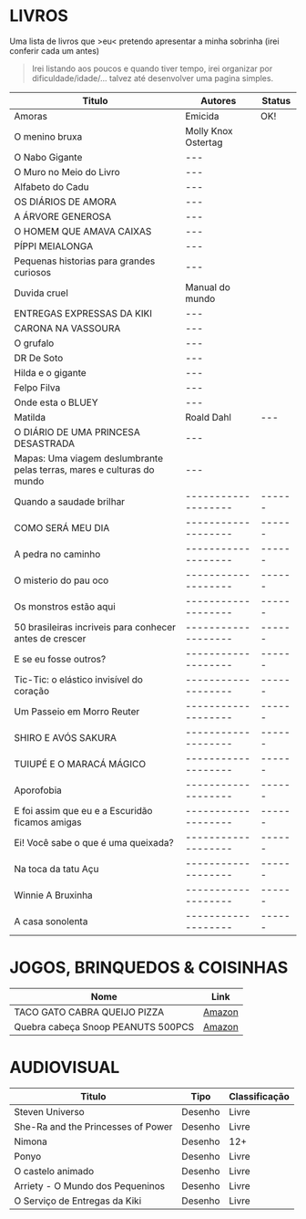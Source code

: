 # LIVROS

Uma lista de livros que >eu< pretendo apresentar a minha sobrinha (irei conferir cada um antes)

> Irei listando aos poucos e quando tiver tempo, irei organizar por dificuldade/idade/... talvez até desenvolver uma pagina simples.

| Titulo                                                                 | Autores             | Status |
| ---------------------------------------------------------------------- | ------------------- | ------ |
| Amoras                                                                 | Emicida             | OK!    |
| O menino bruxa                                                         | Molly Knox Ostertag |        |
| O Nabo Gigante                                                         | ---                 |        |
| O Muro no Meio do Livro                                                | ---                 |        |
| Alfabeto do Cadu                                                       | ---                 |        |
| OS DIÁRIOS DE AMORA                                                    | ---                 |        |
| A ÁRVORE GENEROSA                                                      | ---                 |        |
| O HOMEM QUE AMAVA CAIXAS                                               | ---                 |        |
| PÍPPI MEIALONGA                                                        | ---                 |        |
| Pequenas historias para grandes curiosos                               | ---                 |        |
| Duvida cruel                                                           | Manual do mundo     |        |
| ENTREGAS EXPRESSAS DA KIKI                                             | ---                 |        |
| CARONA NA VASSOURA                                                     | ---                 |        |
| O grufalo                                                              | ---                 |        |
| DR De Soto                                                             | ---                 |        |
| Hilda e o gigante                                                      | ---                 |        |
| Felpo Filva                                                            | ---                 |        |
| Onde esta o BLUEY                                                      | ---                 |        |
| Matilda                                                                | Roald Dahl          | ---    |
| O DIÁRIO DE UMA PRINCESA DESASTRADA                                    | ---                 |        |
| Mapas: Uma viagem deslumbrante pelas terras, mares e culturas do mundo | ---                 |        |
| Quando a saudade brilhar                                               | ------------------- | ------ |
| COMO SERÁ MEU DIA                                                      | ------------------- | ------ |
| A pedra no caminho                                                     | ------------------- | ------ |
| O misterio do pau oco                                                  | ------------------- | ------ |
| Os monstros estão aqui                                                 | ------------------- | ------ |
| 50 brasileiras incriveis para conhecer antes de crescer                | ------------------- | ------ |
| E se eu fosse outros?                                                  | ------------------- | ------ |
| Tic-Tic: o elástico invisível do coração                               | ------------------- | ------ |
| Um Passeio em Morro Reuter                                             | ------------------- | ------ |
| SHIRO E AVÓS SAKURA                                                    | ------------------- | ------ |
| TUIUPÉ E O MARACÁ MÁGICO                                               | ------------------- | ------ |
| Aporofobia                                                             | ------------------- | ------ |
| E foi assim que eu e a Escuridão ficamos amigas                        | ------------------- | ------ |
| Ei! Você sabe o que é uma queixada?                                    | ------------------- | ------ |
| Na toca da tatu Açu                                                    | ------------------- | ------ |
| Winnie A Bruxinha                                                      | ------------------- | ------ |
| A casa sonolenta                                                       | ------------------- | ------ |



# JOGOS, BRINQUEDOS & COISINHAS

| Nome                               | Link                              |
| ---------------------------------- | --------------------------------- |
| TACO GATO CABRA QUEIJO PIZZA       | [Amazon](amzn.to/46fefaX)         |
| Quebra cabeça Snoop PEANUTS 500PCS | [Amazon](https://amzn.to/3Y207zT) |



# AUDIOVISUAL

| Titulo                             | Tipo    | Classificação |
| ---------------------------------- | ------- | ------------- |
| Steven Universo                    | Desenho | Livre         |
| She-Ra and the Princesses of Power | Desenho | Livre         |
| Nimona                             | Desenho | 12+           |
| Ponyo                              | Desenho | Livre         |
| O castelo animado                  | Desenho | Livre         |
| Arriety - O Mundo dos Pequeninos   | Desenho | Livre         |
| O Serviço de Entregas da Kiki      | Desenho | Livre         |

